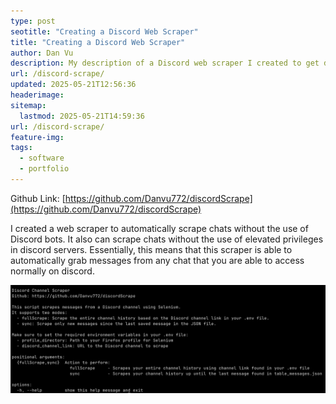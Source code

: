 ```yaml
---
type: post
seotitle: "Creating a Discord Web Scraper" 
title: "Creating a Discord Web Scraper"
author: Dan Vu
description: My description of a Discord web scraper I created to get data on my friends' group chat 
url: /discord-scrape/
updated: 2025-05-21T12:56:36
headerimage: 
sitemap:
  lastmod: 2025-05-21T14:59:36
url: /discord-scrape/
feature-img: 
tags:
  - software
  - portfolio
---
```


Github Link: [https://github.com/Danvu772/discordScrape](https://github.com/Danvu772/discordScrape)

I created a web scraper to automatically scrape chats without the use of Discord bots. It also can scrape chats without the use of elevated privileges in discord servers. Essentially, this means that this scraper is able to automatically grab messages from any chat that you are able to access normally on discord.

<img src="/images/DiscordScrape.png"/>